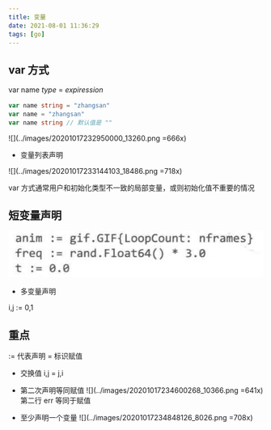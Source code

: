 ```yaml
---
title: 变量
date: 2021-08-01 11:36:29
tags: [go]
---
```


## var 方式
var name *type*  = *expiression*  

```go
var name string = "zhangsan"
var name = "zhangsan"
var name string // 默认值是 ""
```
![](../images/20201017232950000_13260.png =666x)

- 变量列表声明

![](../images/20201017233144103_18486.png =718x)

var 方式通常用户和初始化类型不一致的局部变量，或则初始化值不重要的情况
## 短变量声明
![](../images/20201017233448831_4824.png)

- 多变量声明

i,j := 0,1


## 重点
:= 代表声明
=  标识赋值

- 交换值
i,j = j,i

- 第二次声明等同赋值
![](../images/20201017234600268_10366.png =641x)
第二行 err 等同于赋值

- 至少声明一个变量
![](../images/20201017234848126_8026.png =708x)







